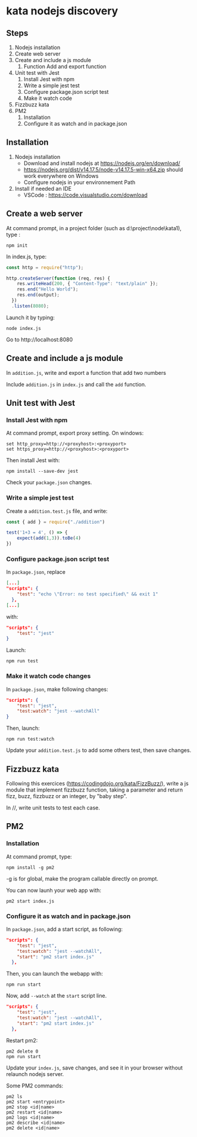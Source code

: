 # kata nodejs discovery

## Steps

1. Nodejs installation
1. Create web server
1. Create and include a js module
    1. Function Add and export function
1. Unit test with Jest
    1. Install Jest with npm
    1. Write a simple jest test
    1. Configure package.json script test
    1. Make it watch code
1. Fizzbuzz kata
1. PM2
    1. Installation 
    1. Configure it as watch and in package.json


## Installation

1. Nodejs installation
    * Download and install nodejs at https://nodejs.org/en/download/
    * https://nodejs.org/dist/v14.17.5/node-v14.17.5-win-x64.zip should work everywhere on Windows
    * Configure nodejs in your environnement Path
1. Install if needed an IDE
    * VSCode : https://code.visualstudio.com/download

## Create a web server

At command prompt, in a project folder (such as d:\project\node\kata1), type :  
```shell
npm init
```

In index.js, type:  
```js
const http = require("http");

http.createServer(function (req, res) {
    res.writeHead(200, { "Content-Type": "text/plain" });
    res.end("Hello World");
    res.end(output);
  })
  .listen(8080);
  ```

  Launch it by typing:  
  ```shell
  node index.js
  ```

Go to http://localhost:8080

## Create and include a js module

In ```addition.js```, write and export a function that add two numbers

Include ```addition.js``` in ```index.js``` and call the ```add``` function.

## Unit test with Jest
### Install Jest with npm
At command prompt, export proxy setting. On windows:  
```shell
set http_proxy=http://<proxyhost>:<proxyport>
set https_proxy=http://<proxyhost>:<proxyport>
```  

Then install Jest with:  
```shell
npm install --save-dev jest
```

Check your ```package.json``` changes.

### Write a simple jest test

Create a ```addition.test.js``` file, and write:  
```js
const { add } = require("./addition")

test('1+3 = 4', () => {
    expect(add(1,3)).toBe(4)
})
```
###  Configure package.json script test

In ```package.json```, replace 
```json
[...]
"scripts": {
    "test": "echo \"Error: no test specified\" && exit 1"
  },
[...]
```

with:
```json
"scripts": {
    "test": "jest"
}
```

Launch:  
```shell
npm run test
```

### Make it watch code changes

In ```package.json```, make following changes:  
```json
"scripts": {
    "test": "jest",
    "test:watch": "jest --watchAll"
}
```

Then, launch:  
```shell
npm run test:watch
```

Update your ```addition.test.js``` to add some others test, then save changes.

## Fizzbuzz kata

Following this exercices (https://codingdojo.org/kata/FizzBuzz/), write a js module that implement fizzbuzz function, taking a parameter and return fizz, buzz, fizzbuzz or an integer, by "baby step".

In //, write unit tests to test each case.

## PM2

### Installation 

At command prompt, type:  
```shell
npm install -g pm2
```

-g is for global, make the program callable directly on prompt.

You can now launh your web app with:  
```shell
pm2 start index.js
```

### Configure it as watch and in package.json

In ```package.json```, add a start script, as following:  
```json
"scripts": {
    "test": "jest",
    "test:watch": "jest --watchAll",
    "start": "pm2 start index.js"
  },
```

Then, you can launch the webapp with:  
```shell
npm run start
```

Now, add ```--watch``` at the ```start``` script line.
```json
"scripts": {
    "test": "jest",
    "test:watch": "jest --watchAll",
    "start": "pm2 start index.js"
  },
```

Restart pm2:  
```shell
pm2 delete 0
npm run start
```  


Update your ```index.js```, save changes, and see it in your browser without relaunch nodejs server.

Some PM2 commands:  
```shell
pm2 ls 
pm2 start <entrypoint>
pm2 stop <id|name>
pm2 restart <id|name>
pm2 logs <id|name>
pm2 describe <id|name>
pm2 delete <id|name>
```